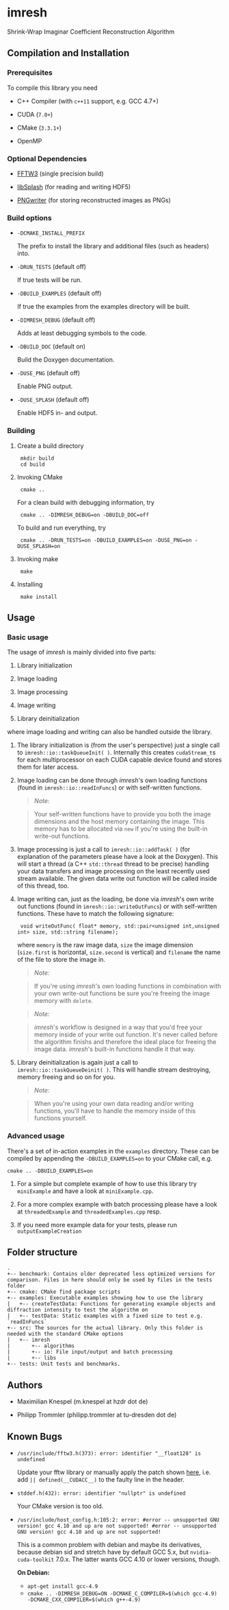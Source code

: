 # imresh

Shrink-Wrap Imaginar Coefficient Reconstruction Algorithm

## Compilation and Installation

### Prerequisites

To compile this library you need

* C++ Compiler (with `c++11` support, e.g. GCC 4.7+)

* CUDA (`7.0+`)

* CMake (`3.3.1+`)

* OpenMP

### Optional Dependencies

* [FFTW3](http://www.fftw.org/) (single precision build)

* [libSplash](https://github.com/ComputationalRadiationPhysics/libSplash)
    (for reading and writing HDF5)

* [PNGwriter](https://github.com/pngwriter/pngwriter) (for storing
    reconstructed images as PNGs)

### Build options

* `-DCMAKE_INSTALL_PREFIX`

    The prefix to install the library and additional files (such as headers) into.

* `-DRUN_TESTS` (default off)

    If true tests will be run.

* `-DBUILD_EXAMPLES` (default off)

    If true the examples from the examples directory will be built.

* `-DIMRESH_DEBUG` (default off)

    Adds at least debugging symbols to the code.

* `-DBUILD_DOC` (default on)

    Build the Doxygen documentation.

* `-DUSE_PNG` (default off)

    Enable PNG output.

* `-DUSE_SPLASH` (default off)

    Enable HDF5 in- and output.

### Building

1. Create a build directory

        mkdir build
        cd build

2. Invoking CMake

        cmake ..

    For a clean build with debugging information, try

        cmake .. -DIMRESH_DEBUG=on -DBUILD_DOC=off

    To build and run everything, try

        cmake .. -DRUN_TESTS=on -DBUILD_EXAMPLES=on -DUSE_PNG=on -DUSE_SPLASH=on

3. Invoking make

        make

4. Installing

        make install

## Usage

### Basic usage

The usage of _imresh_ is mainly divided into five parts:

1. Library initialization

2. Image loading

3. Image processing

4. Image writing

5. Library deinitialization

where image loading and writing can also be handled outside the library.

1. The library initialization is (from the user's perspective) just a single
    call to `imresh::io::taskQueueInit( )`. Internally this creates
    `cudaStream_t`s for each multiprocessor on each CUDA capable device found
    and stores them for later access.

2. Image loading can be done through _imresh_'s own loading functions (found in
    `imresh::io::readInFuncs`) or with self-written functions.

    > _Note:_

    > Your self-written functions have to provide you both the image dimensions
    > and the host memory containing the image. This memory has to be allocated
    > via `new` if you're using the built-in write-out functions.

3. Image processing is just a call to `imresh::io::addTask( )` (for explanation
    of the parameters please have a look at the Doxygen). This will start a
    thread (a C++ `std::thread` thread to be precise) handling your data
    transfers and image processing on the least recently used stream available.
    The given data write out function will be called inside of this thread, too.

4. Image writing can, just as the loading, be done via _imresh_'s own write out
    functions (found in `imresh::io::writeOutFuncs`) or with self-written
    functions. These have to match the following signature:

        void writeOutFunc( float* memory, std::pair<unsigned int,unsigned int> size, std::string filename);

    where `memory` is the raw image data, `size` the image dimension
    (`size.first` is horizontal, `size.second` is vertical) and `filename` the
    name of the file to store the image in.

    > _Note:_

    > If you're using _imresh_'s own loading functions in combination with your
    > own write-out functions be sure you're freeing the image memory with
    > `delete`.

    > _Note:_

    > _imresh_'s workflow is designed in a way that you'd free your memory inside
    > of your write out function. It's never called before the algorithm finishs
    > and therefore the ideal place for freeing the image data. _imresh_'s
    > built-in functions handle it that way.

5. Library deinitialization is again just a call to `imresh::io::taskQueueDeinit( )`.
    This will handle stream destroying, memory freeing and so on for you.

    > _Note:_

    > When you're using your own data reading and/or writing functions, you'll
    > have to handle the memory inside of this functions yourself.

### Advanced usage

There's a set of in-action examples in the `examples` directory. These can be
compiled by appending the `-DBUILD_EXAMPLES=on` to your CMake call, e.g.

    cmake .. -DBUILD_EXAMPLES=on

1. For a simple but complete example of how to use this library try `miniExample`
    and have a look at `miniExample.cpp`.

2. For a more complex example with batch processing please have a look at
    `threadedExample` and `threadedExamples.cpp` resp.

3. If you need more example data for your tests, please run
    `outputExampleCreation`

## Folder structure

    .
    +-- benchmark: Contains older deprecated less optimized versions for comparison. Files in here should only be used by files in the tests folder
    +-- cmake: CMake find package scripts
    +-- examples: Executable examples showing how to use the library
    |   +-- createTestData: Functions for generating example objects and diffraction intensity to test the algorithm on
    |   +-- testData: Static examples with a fixed size to test e.g. `readInFuncs`
    +-- src: The sources for the actual library. Only this folder is needed with the standard CMake options
    |   +-- imresh
    |       +-- algorithms
    |       +-- io: File input/output and batch processing
    |       +-- libs
    +-- tests: Unit tests and benchmarks.

## Authors

* Maximilian Knespel (m.knespel at hzdr dot de)

* Philipp Trommler (philipp.trommler at tu-dresden dot de)

## Known Bugs

* `/usr/include/fftw3.h(373): error: identifier "__float128" is undefined`

    Update your fftw library or manually apply the patch shown [here](https://github.com/FFTW/fftw3/commit/07ef78dc1b273a40fb4f7db1797d12d3423b1f40),
    i.e. add `|| defined(__CUDACC__)` to the faulty line in the header.

* `stddef.h(432): error: identifier "nullptr" is undefined`

    Your CMake version is too old.

* `/usr/include/host_config.h:105:2: error: #error -- unsupported GNU version! gcc 4.10 and up are not supported! #error -- unsupported GNU version! gcc 4.10 and up are not supported!`

  This is a common problem with debian and maybe its derivatives, because debian sid and stretch have by default GCC 5.x, but `nvidia-cuda-toolkit` 7.0.x. The latter wants GCC 4.10 or lower versions, though.

  **On Debian:**
  - `apt-get install gcc-4.9`
  - `cmake .. -DIMRESH_DEBUG=ON -DCMAKE_C_COMPILER=$(which gcc-4.9) -DCMAKE_CXX_COMPILER=$(which g++-4.9)`
